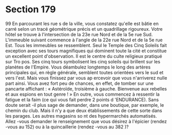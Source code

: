 # Section 179

99
En parcourant les rue s de la ville, vous constatez qu'elle est bâtie
en carré selon un tracé géométrique précis et un quadrillage
rigoureux. Votre hôtel se trouve à l'intersection de la 23e rue
Nord et de la 5e rue Sud. L'immeuble suivant commence à l'angle
de la 22e rue Nord et de la 5e rue Est. Tous les immeubles se
ressemblent. Seul le Temple des Cinq Soleils fait exception avec
ses tours magnifiques qui dominent toute la cité et constitue un
excellent point d'observation. Il est le centre du culte religieux
pratiqué sur Tro pos. Ses cinq tours symbolisent les cinq soleils
qui brillent sur les planètes de l'Empire. Vous déambulez
longtemps le long des artères principales qui, en règle générale,
semblent toutes orientées vers le sud et vers l'est. Mais vous
finissez par vous ap ercevoir que vous n'arriverez nulle part ainsi.
Vous avez fort peu de chances, en effet, de tomber sur une
pancarte affichant : « Astéroïde, troisième à gauche. Bienvenue
aux rebelles et aux espions en tout genre ! » En outre, vous
commencez à ressentir la  fatigue et la faim (ce qui vous fait
perdre 2 points d 'ENDURANCE).  Sans doute serait -il plus sage
de demander, dans une boutique, par exemple, le chemin du
club. Mais il n'y a que deux établissements de cette sorte dans les
parages. Les autres magasins so nt des hypermarchés
automatisés. Allez -vous demander le renseignement que vous
désirez à l'épicier (rendez -vous au 152) ou à la quincaillerie
(rendez -vous au 382 )?
